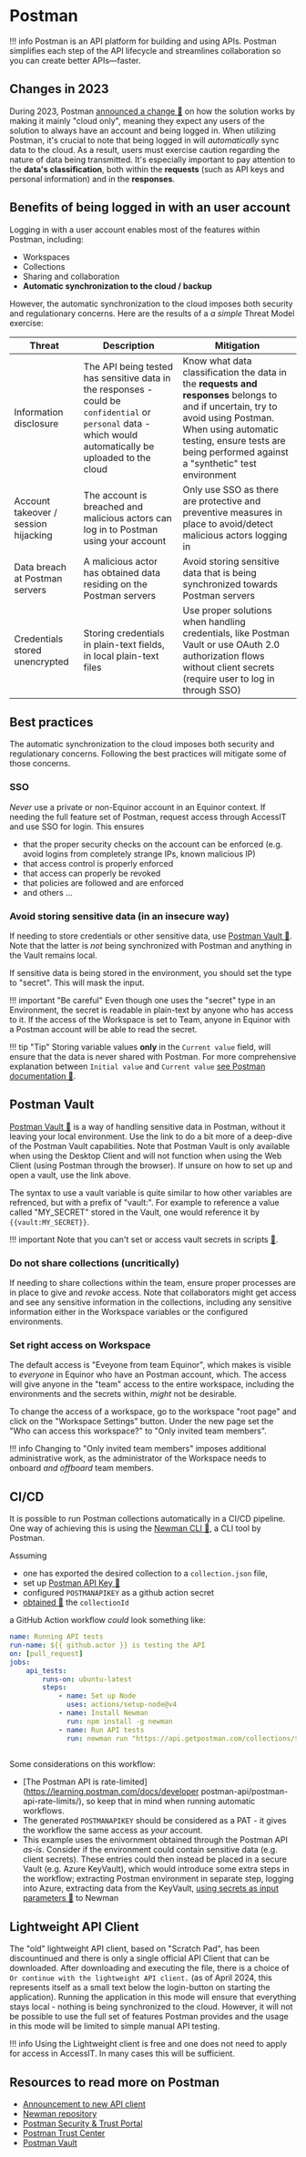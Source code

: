 # Postman

!!! info
    Postman is an API platform for building and using APIs. Postman simplifies each step of the API lifecycle and streamlines collaboration so you can create better APIs—faster.

## Changes in 2023

During 2023, Postman [announced a change 🔗](https://blog.postman.com/announcing-new-lightweight-postman-api-client/) on how the solution works by making it mainly "cloud only", meaning they expect any users of the solution to always have an account and being logged in. When utilizing Postman, it's crucial to note that being logged in will _automatically_ sync data to the cloud. As a result, users must exercise caution regarding the nature of data being transmitted. It's especially important to pay attention to the **data's classification**, both within the **requests** (such as API keys and personal information) and in the **responses**.

## Benefits of being logged in with an user account
Logging in with a user account enables most of the features within Postman, including:

- Workspaces
- Collections
- Sharing and collaboration
- **Automatic synchronization to the cloud / backup**

However, the automatic synchronization to the cloud imposes both security and regulationary concerns. Here are the results of a _a simple_ Threat Model exercise:

| Threat | Description | Mitigation |
|---|---|---|
|Information disclosure|The API being tested has sensitive data in the responses - could be `confidential` or `personal` data - which would automatically be uploaded to the cloud|Know what data classification the data in the **requests and responses** belongs to and if uncertain, try to avoid using Postman. When using automatic testing, ensure tests are being performed against a "synthetic" test environment|
|Account takeover / session hijacking|The account is breached and malicious actors can log in to Postman using your account|Only use SSO as there are protective and preventive measures in place to avoid/detect malicious actors logging in|
|Data breach at Postman servers|A malicious actor has obtained data residing on the Postman servers|Avoid storing sensitive data that is being synchronized towards Postman servers|
|Credentials stored unencrypted|Storing credentials in plain-text fields, in local plain-text files|Use proper solutions when handling credentials, like Postman Vault or use OAuth 2.0 authorization flows without client secrets (require user to log in through SSO)|


## Best practices
The automatic synchronization to the cloud imposes both security and regulationary concerns.
Following the best practices will mitigate some of those concerns.

### SSO
_Never_ use a private or non-Equinor account in an Equinor context.
If needing the full feature set of Postman, request access through AccessIT and use SSO for login. 
This ensures 
  - that the proper security checks on the account can be enforced (e.g. avoid logins from completely strange IPs, known malicious IP)
  - that access control is properly enforced
  - that access can properly be revoked
  - that policies are followed and are enforced
  - and others ...

### Avoid storing sensitive data (in an insecure way)
If needing to store credentials or other sensitive data, use [Postman Vault 🔗](https://learning.postman.com/docs/sending-requests/postman-vault/postman-vault-secrets/). Note that the latter is _not_ being synchronized with Postman and anything in the Vault remains local.

If sensitive data is being stored in the environment, you should set the type to "secret". This will mask the input.

!!! important "Be careful"
    Even though one uses the "secret" type in an Environment, the secret is readable in plain-text by anyone who has access to it. If the access of the Workspace is set to Team, anyone in Equinor with a Postman account will be able to read the secret.

!!! tip "Tip"
    Storing variable values **only** in the `Current value` field, will ensure that the data is never shared with Postman. For more comprehensive explanation between `Initial value` and `Current value` [see Postman documentation 🔗](https://learning.postman.com/docs/sending-requests/variables/variables/#initial-and-current-values).

## Postman Vault
[Postman Vault 🔗](https://learning.postman.com/docs/sending-requests/postman-vault/postman-vault-secrets/) is a way of handling sensitive data in Postman, without it leaving your local environment. Use the link to do a bit more of a deep-dive of the Postman Vault capabilities. Note that Postman Vault is only available when using the Desktop Client and will not function when using the Web Client (using Postman through the browser).
If unsure on how to set up and open a vault, use the link above.

The syntax to use a vault variable is quite similar to how other variables are refrenced, but with a prefix of "vault:". For example to reference a value called "MY_SECRET" stored in the Vault, one would reference it by `{{vault:MY_SECRET}}`.

!!! important
    Note that you can't set or access vault secrets in scripts [🔗](https://learning.postman.com/docs/sending-requests/variables/variables/#defining-variables-in-scripts).

### Do not share collections (uncritically)
If needing to share collections within the team, ensure proper processes are in place to give and _revoke_ access. Note that collaborators might get access and see any sensitive information in the collections, including any sensitive information either in the Workspace variables or the configured environments.

### Set right access on Workspace
The default access is "Eveyone from team Equinor", which makes is visible to _everyone_ in Equinor who have an Postman account, which. The access will give anyone in the "team" access to the entire workspace, including the environments and the secrets within, _might_ not be desirable.

To change the access of a workspace, go to the workspace "root page" and click on the "Workspace Settings" button. Under the new page set the "Who can access this workspace?" to "Only invited team members". 

!!! info
    Changing to "Only invited team members" imposes additional administrative work, as the administrator of the Workspace needs to onboard _and offboard_ team members.

## CI/CD
It is possible to run Postman collections automatically in a CI/CD pipeline. One way of achieving this is using the [Newman CLI 🔗](https://learning.postman.com/docs/collections/using-newman-cli/command-line-integration-with-newman/), a CLI tool by Postman.

Assuming 
* one has exported the desired collection to a `collection.json` file, 
* set up [Postman API Key 🔗](https://learning.postman.com/docs/developer/postman-api/authentication/#generate-a-postman-api-key)
* configured `POSTMANAPIKEY` as a github action secret
* [obtained 🔗](https://support.postman.com/hc/en-us/articles/5063785095319-How-to-find-the-ID-of-an-element-in-Postman) the `collectionId`

a GitHub Action workflow _could_ look something like:
``` YAML
name: Running API tests
run-name: ${{ github.actor }} is testing the API
on: [pull_request]
jobs:
    api_tests:
        runs-on: ubuntu-latest
        steps:
            - name: Set up Node
              uses: actions/setup-node@v4
            - name: Install Newman
              run: npm install -g newman 
            - name: Run API tests
              run: newman run "https://api.getpostman.com/collections/${{collectionID}}?apikey=${{ secrets.POSTMANAPIKEY }}" --environment "https://api.getpostman.com/environments/${{ environmentID }}?apikey=${{ secrets.POSTMANAPIKEY }}"
            
```

Some considerations on this workflow:

* [The Postman API is rate-limited](https://learning.postman.com/docs/developer postman-api/postman-api-rate-limits/), so keep that in mind when running automatic workflows.
* The generated `POSTMANAPIKEY` should be considered as a PAT - it gives the workflow the same access as _your_ account.
* This example uses the enivornment obtained through the Postman API _as-is_. Consider if the environment could contain sensitive data (e.g. client secrets). These entries could then instead be placed in a secure Vault (e.g. Azure KeyVault), which would introduce some extra steps in the workflow; extracting Postman environment in separate step, logging into Azure, extracting data from the KeyVault, [using secrets as input parameters 🔗](https://github.com/postmanlabs/newman?tab=readme-ov-file#newman-run-collection-file-source-options) to Newman


## Lightweight API Client
The "old" lightweight API client, based on "Scratch Pad", has been discountinued and there is only a single official API Client that can be downloaded.
After downloading and executing the file, there is a choice of `Or continue with the lightweight API client.` (as of April 2024, this represents itself as a small text below the login-button on starting the application). Running the application in this mode will ensure that everything stays local - nothing is being synchronized to the cloud. However, it will not be possible to use the full set of features Postman provides and the usage in this mode will be limited to simple manual API testing.

!!! info
    Using the Lightweight client is free and one does not need to apply for access in AccessIT. In many cases this will be sufficient.


## Resources to read more on Postman

- [Announcement to new API client](https://blog.postman.com/announcing-new-lightweight-postman-api-client/)
- [Newman repository](https://github.com/postmanlabs/newman)
- [Postman Security & Trust Portal](https://security.postman.com/)
- [Postman Trust Center](https://www.postman.com/trust/security/)
- [Postman Vault](https://learning.postman.com/docs/sending-requests/postman-vault/postman-vault-secrets/)

